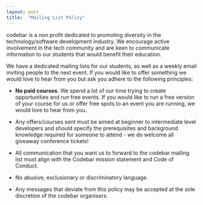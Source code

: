 ```yaml
---
layout: post
title:  "Mailing List Policy"
---
```


codebar is a non profit dedicated to promoting diversity in the technology/software development industry. We encourage active involvement in the tech community and are keen to communicate information to our students that would benefit their education.

We have a dedicated mailing lists for our students, as well as a weekly email inviting people to the next event. If you would like to offer something we would love to hear from you but ask you adhere to the following principles:

- **No paid courses**. We spend a lot of our time trying to create opportunities and run free events. If you would like to run a free version of your course for us or offer free spots to an event you are running, we would love to hear from you.

- Any offers/courses sent must be aimed at beginner to intermediate level developers and should specify the prerequisites and background knowledge required for someone to attend - we do welcome all giveaway conference tickets!

- All communication that you want us to forward to the codebar mailing list must align with the Codebar mission statement and Code of Conduct.

- No abusive, exclusionary or discriminatory language.

- Any messages that deviate from this policy may be accepted at the sole discretion of the codebar organisers.
